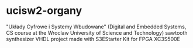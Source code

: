 # ucisw2-organy
"Układy Cyfrowe i Systemy Wbudowane" (Digital and Embedded Systems, CS course at the Wroclaw University of Science and Technology) sawtooth synthesizer VHDL project made with S3EStarter
Kit for FPGA XC3S500E
